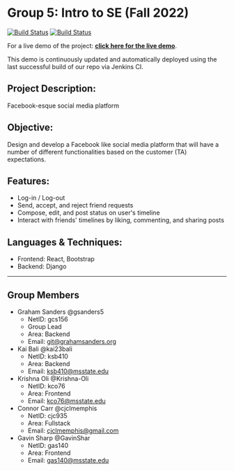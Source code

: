 # Group 5: Intro to SE (Fall 2022)

[![Build Status](https://build.rvnx.org/buildStatus/icon?job=Group_5_Project&subject=Build+Staus%3A)](https://build.rvnx.org/job/Group_5_Project/)
[![Build Status](https://build.rvnx.org/buildStatus/icon?job=Group_5_Project&subject=Last+Commit+%5B%23Job+Number%5D&status=%24%7BdisplayName%7D)](https://build.rvnx.org/job/Group_5_Project/)

For a live demo of the project: **[click here for the live demo](https://eden.rvnx.org:9192/)**.

This demo is continuously updated and automatically deployed using the last successful build of our repo via Jenkins CI.

## Project Description:
Facebook-esque social media platform
## Objective:
Design  and  develop  a  Facebook  like  social  media  platform  that  will  have  a  number  of 
different functionalities based on the customer (TA) expectations. 
## Features:
* Log-in / Log-out
* Send, accept, and reject friend requests
* Compose, edit, and post status on user's timeline
* Interact with friends' timelines by liking, commenting, and sharing posts
## Languages & Techniques:
* Frontend: React, Bootstrap
* Backend: Django

---
## Group Members
* Graham Sanders @gsanders5
  - NetID: gcs156
  - Group Lead
  - Area: Backend
  - Email: git@grahamsanders.org
* Kai Bali @kai23bali
  - NetID: ksb410
  - Area: Backend
  - Email: ksb410@msstate.edu
* Krishna Oli @Krishna-Oli
  - NetID: kco76
  - Area: Frontend
  - Email: kco76@msstate.edu
* Connor Carr @cjclmemphis
  - NetID: cjc935
  - Area: Fullstack
  - Email: cjclmemphis@gmail.com
* Gavin Sharp @GavinShar
  - NetID: gas140
  - Area: Frontend
  - Email: gas140@msstate.edu
